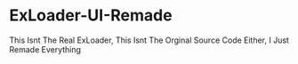 # ExLoader-UI-Remade
This Isnt The Real ExLoader, This Isnt The Orginal Source Code Either, I Just Remade Everything
